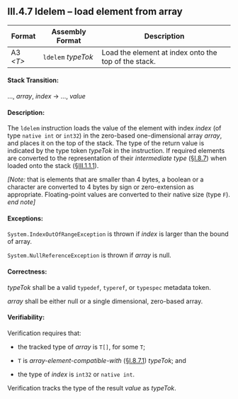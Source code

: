 ## III.4.7 ldelem &ndash; load element from array

 | Format | Assembly Format | Description
 | ---- | ---- | ----
 | A3 _\<T\>_ | `ldelem` _typeTok_ | Load the element at index onto the top of the stack.

#### Stack Transition:

&hellip;, _array_, _index_ &rarr; &hellip;, _value_

#### Description:

The `ldelem` instruction loads the value of the element with index _index_ (of type `native int` or `int32`) in the zero-based one-dimensional array _array_, and places it on the top of the stack. The type of the return value is indicated by the type token _typeTok_ in the instruction. If required elements are converted to the representation of their *intermediate type* (§[I.8.7](i.8.7-assignment-compatibility.md)) when loaded onto the stack (§[III.1.1.1](iii.1.1.1-numeric-data-types.md)).

_[Note:_ that is elements that are smaller than 4 bytes, a boolean or a character are converted to 4 bytes by sign or zero-extension as appropriate. Floating-point values are converted to their native size (type `F`). _end note]_

#### Exceptions:

`System.IndexOutOfRangeException` is thrown if _index_ is larger than the bound of array.

`System.NullReferenceException` is thrown if _array_ is null.

#### Correctness:

_typeTok_ shall be a valid `typedef`, `typeref`, or `typespec` metadata token.

_array_ shall be either null or a single dimensional, zero-based array.

#### Verifiability:

Verification requires that:

 * the tracked type of _array_ is `T[]`, for some `T`;

 * `T` is *array-element-compatible-with* (§[I.8.7.1](#todo-missing-hyperlink)) _typeTok_; and

 * the type of _index_ is `int32` or `native int`.

Verification tracks the type of the result _value_ as _typeTok_.
